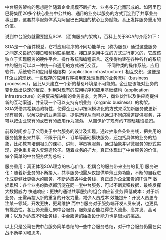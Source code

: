 中台服务架构的思想是伴随着企业规模不断扩大、业务多元化而形成的。如阿里巴巴将集团20多个核心业务中公共的、通用的业务以服务的方式沉淀到了共享业务事业部，这套共享服务体系为阿里巴巴集团的核心业务赋能，真正发挥服务重用的价值。

说到中台服务就需要提及SOA （面向服务的架构）。百科上关于SOA的介绍如下：

SOA是一个组件模型，它将应用程序的不同功能单元（称为服务）通过这些服务之间定义良好的接口和契约联系起来。接口是采用中立的方式进行定义的，它应该独立于实现服务的硬件平台、操作系统和编程语言。这使得构建在各种各样的系统中的服务可以以一种统一和通用的方式进行交互。
　
不同种类的操作系统，应用软件，系统软件和应用基础结构（application infrastructure）相互交织，这便是IT企业的现状。一些现存的应用程序被用来处理当前的业务流程（business processes），因此从头建立一个新的基础环境是不可能的。企业应该能对业务的变化做出快速的反应，利用对现有的应用程序和应用基础结构（application infrastructure）的投资来解决新的业务需求，为客户，商业伙伴以及供应商提供新的互动渠道，并呈现一个可以支持有机业务（organic business）的构架。SOA凭借其松耦合的特性，使得企业可以按照模块化的方式来添加新服务或更新现有服务，以解决新的业务需要，提供选择从而可以通过不同的渠道提供服务，并可以把企业现有的或已有的应用作为服务， 从而保护了现有的IT基础建设投资。

前段时间参与了公司关于中台服务的设计及实现。通过抽象各条业务线，把共用的服务抽象出来共享，不限于用户、订单等基础模块服务，还包括具体的业务的抽象，比如教育培训相关的课程、讲师、学员等服务，通过抽象并以微服务的形式实现，避免重复投入资源造轮子。随着业务的扩大，真正体现出了中台服务的价值，做个简单的中台服务优势总结：

服务重用：真正体现SOA理念的核心价值，松耦合的服务带来业务的复用
服务进化：随着新业务的不断接入，共享服务也需从仅提供单薄业务功能，不断的自我进化成更健壮更强大的服务，不断适应各种业务线，真正成为企业宝贵的IT资产
数据累积：各个业务的数据都沉淀在同一套中台服务，可以不断累积数据，最终发挥大数据威力
快速响应：更快的通过共享服务的组合响应新业务
降低成本：对于新业务，无需再投入新的重复的开发力量，减少人员成本
效能提升：开发人员更专注某一领域，开发更快，更易维护
而中台服务对于服务端开发人员来说，也更具有挑战性。各业务流量汇聚中台服务，服务是否能扛得住大流量、高并发、高可用；以及为适应不同业务线，中台服务的抽象设计能力也是很大的挑战。

以上只是公司在做中台服务简单总结的一些中台服务总结，对于中台服务仍需在实战不断学习和思考。